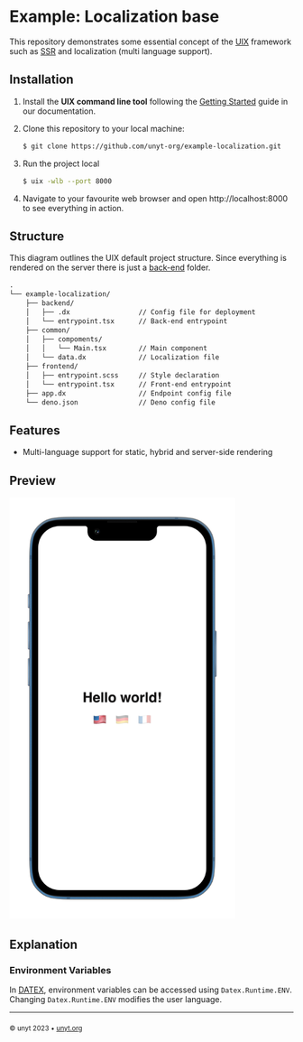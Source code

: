 # Example: Localization base

This repository demonstrates some essential concept of the [UIX](https://uix.unyt.org) framework such as [SSR](https://unyt.org/glossary#ssr) and localization (multi language support).


## Installation
1. Install the **UIX command line tool** following the [Getting Started](https://docs.unyt.org/manual/uix/getting-started#the-uix-command-line-tool) guide in our documentation.

2. Clone this repository to your local machine:

	```bash
	$ git clone https://github.com/unyt-org/example-localization.git
	```
3. Run the project local
	```bash
	$ uix -wlb --port 8000
	```
6. Navigate to your favourite web browser and open http://localhost:8000 to see everything in action. 

## Structure
This diagram outlines the UIX default project structure.
Since everything is rendered on the server there is just a [back-end](https://unyt.org/glossary#back-end) folder.
```
.
└── example-localization/
    ├── backend/
    │   ├── .dx                 // Config file for deployment
    │   └── entrypoint.tsx      // Back-end entrypoint
    ├── common/
    │   ├── compoments/
    │   │   └── Main.tsx        // Main component
    │   └── data.dx             // Localization file
    ├── frontend/
    │   ├── entrypoint.scss     // Style declaration
    │   └── entrypoint.tsx      // Front-end entrypoint
    ├── app.dx                  // Endpoint config file
    └── deno.json               // Deno config file
```

## Features
* Multi-language support for static, hybrid and server-side rendering

## Preview
<img src=".github/screenshot.png" width="400">


## Explanation
### Environment Variables
In [DATEX](https://datex.unyt.org), environment variables can be accessed using `Datex.Runtime.ENV`. Changing `Datex.Runtime.ENV` modifies the user language.


---

<sub>&copy; unyt 2023 • [unyt.org](https://unyt.org)</sub>
